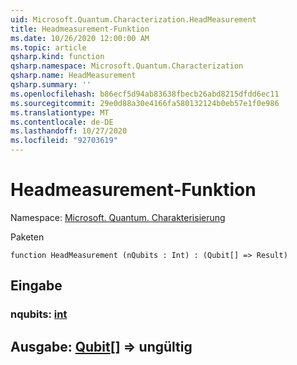 ```yaml
---
uid: Microsoft.Quantum.Characterization.HeadMeasurement
title: Headmeasurement-Funktion
ms.date: 10/26/2020 12:00:00 AM
ms.topic: article
qsharp.kind: function
qsharp.namespace: Microsoft.Quantum.Characterization
qsharp.name: HeadMeasurement
qsharp.summary: ''
ms.openlocfilehash: b86ecf5d94ab83638fbecb26abd8215dfdd6ec11
ms.sourcegitcommit: 29e0d88a30e4166fa580132124b0eb57e1f0e986
ms.translationtype: MT
ms.contentlocale: de-DE
ms.lasthandoff: 10/27/2020
ms.locfileid: "92703619"
---
```

# <a name="headmeasurement-function"></a>Headmeasurement-Funktion

Namespace: [Microsoft. Quantum. Charakterisierung](xref:Microsoft.Quantum.Characterization)

Paketen [](https://nuget.org/packages/)




```qsharp
function HeadMeasurement (nQubits : Int) : (Qubit[] => Result)
```


## <a name="input"></a>Eingabe

### <a name="nqubits--int"></a>nqubits: [int](xref:microsoft.quantum.lang-ref.int)





## <a name="output--qubit--__invalidresult__"></a>Ausgabe: [Qubit](xref:microsoft.quantum.lang-ref.qubit)[] => __ungültig <Result>__ 


